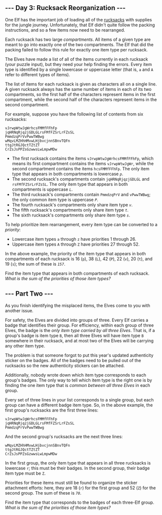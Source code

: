 ## --- Day 3: Rucksack Reorganization ---

One Elf has the important job of loading all of the
[rucksacks](https://en.wikipedia.org/wiki/Rucksack) with supplies for
the jungle journey. Unfortunately, that Elf didn't quite follow the
packing instructions, and so a few items now need to be rearranged.

Each rucksack has two large *compartments*. All items of a given type
are meant to go into exactly one of the two compartments. The Elf that
did the packing failed to follow this rule for exactly one item type per
rucksack.

The Elves have made a list of all of the items currently in each
rucksack (your puzzle input), but they need your help finding the
errors. Every item type is identified by a single lowercase or uppercase
letter (that is, `a` and `A` refer to different types of items).

The list of items for each rucksack is given as characters all on a
single line. A given rucksack always has the same number of items in
each of its two compartments, so the first half of the characters
represent items in the first compartment, while the second half of the
characters represent items in the second compartment.

For example, suppose you have the following list of contents from six
rucksacks:

    vJrwpWtwJgWrhcsFMMfFFhFp
    jqHRNqRjqzjGDLGLrsFMfFZSrLrFZsSL
    PmmdzqPrVvPwwTWBwg
    wMqvLMZHhHMvwLHjbvcjnnSBnvTQFn
    ttgJtRGJQctTZtZT
    CrZsJsPPZsGzwwsLwLmpwMDw

- The first rucksack contains the items `vJrwpWtwJgWrhcsFMMfFFhFp`,
  which means its first compartment contains the items `vJrwpWtwJgWr`,
  while the second compartment contains the items `hcsFMMfFFhFp`. The
  only item type that appears in both compartments is lowercase *`p`*.
- The second rucksack's compartments contain `jqHRNqRjqzjGDLGL` and
  `rsFMfFZSrLrFZsSL`. The only item type that appears in both
  compartments is uppercase *`L`*.
- The third rucksack's compartments contain `PmmdzqPrV` and `vPwwTWBwg`;
  the only common item type is uppercase *`P`*.
- The fourth rucksack's compartments only share item type *`v`*.
- The fifth rucksack's compartments only share item type *`t`*.
- The sixth rucksack's compartments only share item type *`s`*.

To help prioritize item rearrangement, every item type can be converted
to a *priority*:

- Lowercase item types `a` through `z` have priorities 1 through 26.
- Uppercase item types `A` through `Z` have priorities 27 through 52.

In the above example, the priority of the item type that appears in both
compartments of each rucksack is 16 (`p`), 38 (`L`), 42 (`P`), 22 (`v`),
20 (`t`), and 19 (`s`); the sum of these is *`157`*.

Find the item type that appears in both compartments of each rucksack.
*What is the sum of the priorities of those item types?*

## --- Part Two ---

As you finish identifying the misplaced items, the Elves come to you
with another issue.

For safety, the Elves are divided into groups of three. Every Elf
carries a badge that identifies their group. For efficiency, within each
group of three Elves, the badge is the *only item type carried by all
three Elves*. That is, if a group's badge is item type `B`, then all
three Elves will have item type `B` somewhere in their rucksack, and at
most two of the Elves will be carrying any other item type.

The problem is that someone forgot to put this year's updated
authenticity sticker on the badges. All of the badges need to be pulled
out of the rucksacks so the new authenticity stickers can be attached.

Additionally, nobody wrote down which item type corresponds to each
group's badges. The only way to tell which item type is the right one is
by finding the one item type that is *common between all three Elves* in
each group.

Every set of three lines in your list corresponds to a single group, but
each group can have a different badge item type. So, in the above
example, the first group's rucksacks are the first three lines:

    vJrwpWtwJgWrhcsFMMfFFhFp
    jqHRNqRjqzjGDLGLrsFMfFZSrLrFZsSL
    PmmdzqPrVvPwwTWBwg

And the second group's rucksacks are the next three lines:

    wMqvLMZHhHMvwLHjbvcjnnSBnvTQFn
    ttgJtRGJQctTZtZT
    CrZsJsPPZsGzwwsLwLmpwMDw

In the first group, the only item type that appears in all three
rucksacks is lowercase `r`; this must be their badges. In the second
group, their badge item type must be `Z`.

Priorities for these items must still be found to organize the sticker
attachment efforts: here, they are 18 (`r`) for the first group and 52
(`Z`) for the second group. The sum of these is *`70`*.

Find the item type that corresponds to the badges of each three-Elf
group. *What is the sum of the priorities of those item types?*